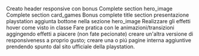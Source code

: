 Creato header responsive
con bonus
Complete section hero_image
Complete section card_games
Bonus
complete title section presentazione playstation
aggiunta bottone nella sezione hero_image
    <!-- Completare il funzionamento della navbar principale (usando o no un componente a seconda della classe); -->
    Realizzare gli effetti hover come visto in classe
    Fare pratica con le animazioni/transizioni aggingendo effetti a piacere (non fate pecionate)
    creare un'altra versione di responsiveness a proprio gusto;
    creare una o piú pagine interna aggiuntive prendendo spunto dal sito ufficiale della playstation.